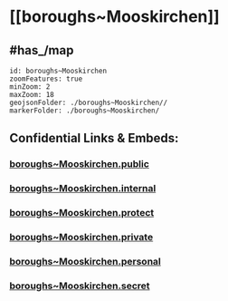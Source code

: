 # [[boroughs~Mooskirchen]] 


## #has_/map  



```leaflet
id: boroughs~Mooskirchen
zoomFeatures: true 
minZoom: 2 
maxZoom: 18
geojsonFolder: ./boroughs~Mooskirchen//
markerFolder: ./boroughs~Mooskirchen/
```



## Confidential Links & Embeds: 

### [boroughs~Mooskirchen.public](/_public/\Earth\Continent\Europe\Europe~Central\Austria\Austrias_States\Steiermark\counties~SM\Voitsberg\cities~Voitsberg\Mooskirchenboroughs~Mooskirchen.public.md) 

### [boroughs~Mooskirchen.internal](/_internal/\Earth\Continent\Europe\Europe~Central\Austria\Austrias_States\Steiermark\counties~SM\Voitsberg\cities~Voitsberg\Mooskirchenboroughs~Mooskirchen.internal.md) 

### [boroughs~Mooskirchen.protect](/_protect/\Earth\Continent\Europe\Europe~Central\Austria\Austrias_States\Steiermark\counties~SM\Voitsberg\cities~Voitsberg\Mooskirchenboroughs~Mooskirchen.protect.md) 

### [boroughs~Mooskirchen.private](/_private/\Earth\Continent\Europe\Europe~Central\Austria\Austrias_States\Steiermark\counties~SM\Voitsberg\cities~Voitsberg\Mooskirchenboroughs~Mooskirchen.private.md) 

### [boroughs~Mooskirchen.personal](/_personal/\Earth\Continent\Europe\Europe~Central\Austria\Austrias_States\Steiermark\counties~SM\Voitsberg\cities~Voitsberg\Mooskirchenboroughs~Mooskirchen.personal.md) 

### [boroughs~Mooskirchen.secret](/_secret/\Earth\Continent\Europe\Europe~Central\Austria\Austrias_States\Steiermark\counties~SM\Voitsberg\cities~Voitsberg\Mooskirchenboroughs~Mooskirchen.secret.md)

